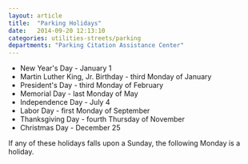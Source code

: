 ```yaml
---
layout: article
title:  "Parking Holidays"
date:   2014-09-20 12:13:10
categories: utilities-streets/parking
departments: "Parking Citation Assistance Center"
---
```


* New Year's Day - January 1
* Martin Luther King, Jr. Birthday - third Monday of January
* President's Day - third Monday of February
* Memorial Day - last Monday of May
* Independence Day - July 4
* Labor Day - first Monday of September
* Thanksgiving Day - fourth Thursday of November
* Christmas Day - December 25

If any of these holidays falls upon a Sunday, the following Monday is a holiday.

